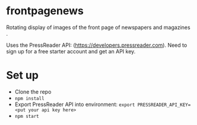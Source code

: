 # frontpagenews
Rotating display of images of the front page of newspapers and magazines . 

Uses the PressReader API: (https://developers.pressreader.com).  Need to sign up for a free starter account and get an API key.

# Set up
* Clone the repo
* `npm install`
* Export PressReader API into environment: `export PRESSREADER_API_KEY=<put your api key here>`
* `npm start`


